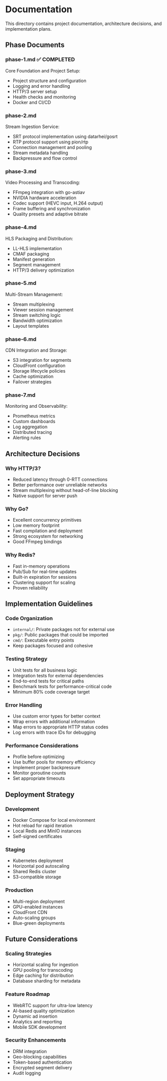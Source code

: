 # Documentation

This directory contains project documentation, architecture decisions, and implementation plans.

## Phase Documents

### phase-1.md ✅ COMPLETED
Core Foundation and Project Setup:
- Project structure and configuration
- Logging and error handling
- HTTP/3 server setup
- Health checks and monitoring
- Docker and CI/CD

### phase-2.md
Stream Ingestion Service:
- SRT protocol implementation using datarhei/gosrt
- RTP protocol support using pion/rtp
- Connection management and pooling
- Stream metadata handling
- Backpressure and flow control

### phase-3.md
Video Processing and Transcoding:
- FFmpeg integration with go-astiav
- NVIDIA hardware acceleration
- Codec support (HEVC input, H.264 output)
- Frame buffering and synchronization
- Quality presets and adaptive bitrate

### phase-4.md
HLS Packaging and Distribution:
- LL-HLS implementation
- CMAF packaging
- Manifest generation
- Segment management
- HTTP/3 delivery optimization

### phase-5.md
Multi-Stream Management:
- Stream multiplexing
- Viewer session management
- Stream switching logic
- Bandwidth optimization
- Layout templates

### phase-6.md
CDN Integration and Storage:
- S3 integration for segments
- CloudFront configuration
- Storage lifecycle policies
- Cache optimization
- Failover strategies

### phase-7.md
Monitoring and Observability:
- Prometheus metrics
- Custom dashboards
- Log aggregation
- Distributed tracing
- Alerting rules

## Architecture Decisions

### Why HTTP/3?
- Reduced latency through 0-RTT connections
- Better performance over unreliable networks
- Stream multiplexing without head-of-line blocking
- Native support for server push

### Why Go?
- Excellent concurrency primitives
- Low memory footprint
- Fast compilation and deployment
- Strong ecosystem for networking
- Good FFmpeg bindings

### Why Redis?
- Fast in-memory operations
- Pub/Sub for real-time updates
- Built-in expiration for sessions
- Clustering support for scaling
- Proven reliability

## Implementation Guidelines

### Code Organization
- `internal/`: Private packages not for external use
- `pkg/`: Public packages that could be imported
- `cmd/`: Executable entry points
- Keep packages focused and cohesive

### Testing Strategy
- Unit tests for all business logic
- Integration tests for external dependencies
- End-to-end tests for critical paths
- Benchmark tests for performance-critical code
- Minimum 80% code coverage target

### Error Handling
- Use custom error types for better context
- Wrap errors with additional information
- Map errors to appropriate HTTP status codes
- Log errors with trace IDs for debugging

### Performance Considerations
- Profile before optimizing
- Use buffer pools for memory efficiency
- Implement proper backpressure
- Monitor goroutine counts
- Set appropriate timeouts

## Deployment Strategy

### Development
- Docker Compose for local environment
- Hot reload for rapid iteration
- Local Redis and MinIO instances
- Self-signed certificates

### Staging
- Kubernetes deployment
- Horizontal pod autoscaling
- Shared Redis cluster
- S3-compatible storage

### Production
- Multi-region deployment
- GPU-enabled instances
- CloudFront CDN
- Auto-scaling groups
- Blue-green deployments

## Future Considerations

### Scaling Strategies
- Horizontal scaling for ingestion
- GPU pooling for transcoding
- Edge caching for distribution
- Database sharding for metadata

### Feature Roadmap
- WebRTC support for ultra-low latency
- AI-based quality optimization
- Dynamic ad insertion
- Analytics and reporting
- Mobile SDK development

### Security Enhancements
- DRM integration
- Geo-blocking capabilities
- Token-based authentication
- Encrypted segment delivery
- Audit logging